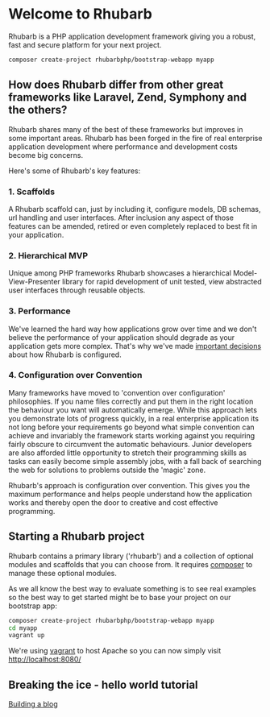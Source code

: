 Welcome to Rhubarb
==================

Rhubarb is a PHP application development framework giving you a robust, fast and secure platform
for your next project.

```bash
composer create-project rhubarbphp/bootstrap-webapp myapp
```

## How does Rhubarb differ from other great frameworks like Laravel, Zend, Symphony and the others?

Rhubarb shares many of the best of these frameworks but improves in some important areas. Rhubarb
has been forged in the fire of real enterprise application development where performance and
development costs become big concerns.

Here's some of Rhubarb's key features:

### 1. Scaffolds

A Rhubarb scaffold can, just by including it, configure models, DB schemas, url handling and
user interfaces. After inclusion any aspect of those features can be amended, retired or even
completely replaced to best fit in your application.

### 2. Hierarchical MVP

Unique among PHP frameworks Rhubarb showcases a hierarchical Model-View-Presenter library for rapid
development of unit tested, view abstracted user interfaces through reusable objects.

### 3. Performance

We've learned the hard way how applications grow over time and we don't believe the performance
of your application should degrade as your application gets more complex. That's why we've made
[important decisions](/performance) about how Rhubarb is configured.

### 4. Configuration over Convention

Many frameworks have moved to 'convention over configuration' philosophies. If you name files
correctly and put them in the right location the behaviour you want will automatically emerge.
While this approach lets you demonstrate lots of progress quickly, in a real enterprise application
its not long before your requirements go beyond what simple convention can achieve and invariably
the framework starts working against you requiring fairly obscure to circumvent the automatic
behaviours. Junior developers are also afforded little opportunity to stretch their
programming skills as tasks can easily become simple assembly jobs, with a fall back of
searching the web for solutions to problems outside the 'magic' zone.

Rhubarb's approach is configuration over convention. This gives you the maximum performance
and helps people understand how the application works and thereby open the door to creative
and cost effective programming.

## Starting a Rhubarb project

Rhubarb contains a primary library ('rhubarb') and a collection of optional modules and scaffolds that you
can choose from. It requires [composer](https://getcomposer.org/) to manage these optional modules.

As we all know the best way to evaluate something is to see real examples so the best way to
get started might be to base your project on our bootstrap app:

```bash
composer create-project rhubarbphp/bootstrap-webapp myapp
cd myapp
vagrant up
```

We're using [vagrant](http://vagrantup.com/) to host Apache so you can now simply visit
[http://localhost:8080/](http://localhost:8080/)

## Breaking the ice - hello world tutorial

[Building a blog](/tutorial/blog)
